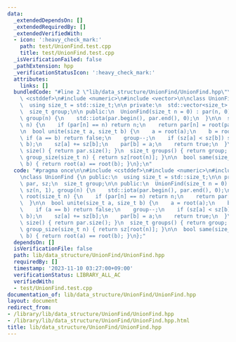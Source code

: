 ```yaml
---
data:
  _extendedDependsOn: []
  _extendedRequiredBy: []
  _extendedVerifiedWith:
  - icon: ':heavy_check_mark:'
    path: test/UnionFind.test.cpp
    title: test/UnionFind.test.cpp
  _isVerificationFailed: false
  _pathExtension: hpp
  _verificationStatusIcon: ':heavy_check_mark:'
  attributes:
    links: []
  bundledCode: "#line 2 \"lib/data_structure/UnionFind/UnionFind.hpp\"\n\n#include\
    \ <cstddef>\n#include <numeric>\n#include <vector>\n\nclass UnionFind {\n public:\n\
    \  using size_t = std::size_t;\n\n private:\n  std::vector<size_t> par, sz;\n\
    \  size_t group;\n\n public:\n  UnionFind(size_t n = 0) : par(n, 0), sz(n, 1),\
    \ group(n) {\n    std::iota(par.begin(), par.end(), 0);\n  }\n\n  size_t root(size_t\
    \ n) {\n    if (par[n] == n) return n;\n    return par[n] = root(par[n]);\n  }\n\
    \n  bool unite(size_t a, size_t b) {\n    a = root(a);\n    b = root(b);\n   \
    \ if (a == b) return false;\n    group--;\n    if (sz[a] < sz[b]) std::swap(a,\
    \ b);\n    sz[a] += sz[b];\n    par[b] = a;\n    return true;\n  }\n\n  size_t\
    \ size() { return par.size(); }\n  size_t groups() { return group; }\n  size_t\
    \ group_size(size_t n) { return sz[root(n)]; }\n\n  bool same(size_t a, size_t\
    \ b) { return root(a) == root(b); }\n};\n"
  code: "#pragma once\n\n#include <cstddef>\n#include <numeric>\n#include <vector>\n\
    \nclass UnionFind {\n public:\n  using size_t = std::size_t;\n\n private:\n  std::vector<size_t>\
    \ par, sz;\n  size_t group;\n\n public:\n  UnionFind(size_t n = 0) : par(n, 0),\
    \ sz(n, 1), group(n) {\n    std::iota(par.begin(), par.end(), 0);\n  }\n\n  size_t\
    \ root(size_t n) {\n    if (par[n] == n) return n;\n    return par[n] = root(par[n]);\n\
    \  }\n\n  bool unite(size_t a, size_t b) {\n    a = root(a);\n    b = root(b);\n\
    \    if (a == b) return false;\n    group--;\n    if (sz[a] < sz[b]) std::swap(a,\
    \ b);\n    sz[a] += sz[b];\n    par[b] = a;\n    return true;\n  }\n\n  size_t\
    \ size() { return par.size(); }\n  size_t groups() { return group; }\n  size_t\
    \ group_size(size_t n) { return sz[root(n)]; }\n\n  bool same(size_t a, size_t\
    \ b) { return root(a) == root(b); }\n};"
  dependsOn: []
  isVerificationFile: false
  path: lib/data_structure/UnionFind/UnionFind.hpp
  requiredBy: []
  timestamp: '2023-11-10 03:27:00+09:00'
  verificationStatus: LIBRARY_ALL_AC
  verifiedWith:
  - test/UnionFind.test.cpp
documentation_of: lib/data_structure/UnionFind/UnionFind.hpp
layout: document
redirect_from:
- /library/lib/data_structure/UnionFind/UnionFind.hpp
- /library/lib/data_structure/UnionFind/UnionFind.hpp.html
title: lib/data_structure/UnionFind/UnionFind.hpp
---
```


